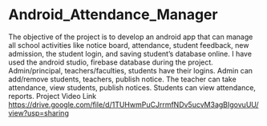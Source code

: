 # Android_Attendance_Manager
The objective of the project is to develop an android app that can manage all school 
activities like notice board, attendance, student feedback, new admission, the student login, and 
saving student’s database online.
I have used the android studio, firebase database during the project.
Admin/principal, teachers/faculties, students have their logins.
Admin can add/remove students, teachers, publish notice.
The teacher can take attendance, view students, publish notices.
Students can view attendance, reports.
Project Video Link
https://drive.google.com/file/d/1TUHwmPuCJrrmfNDv5ucvM3agBIgovuUU/view?usp=sharing
